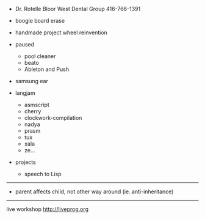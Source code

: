 - Dr. Rotelle Bloor West Dental Group
416-766-1391

- boogie board erase
- handmade project wheel reinvention
- paused
	- pool cleaner
	- beato
	- Ableton and Push
- samsung ear
- langjam
	- asmscript
	- cherry
	- clockwork-compilation
	- nadya
	- prasm
	- tux
	- xala
	- ze...
- projects
	- speech to Lisp

---

- parent affects child, not other way around (ie. anti-inheritance)
---
live workshop
http://liveprog.org
